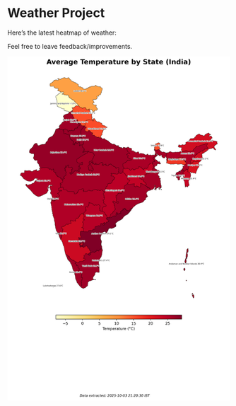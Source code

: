 # Weather Project

Here’s the latest heatmap of weather:

Feel free to leave feedback/improvements.

![India Heatmap](docs/assets/india_heatmap.png?v=DFF0C8)
